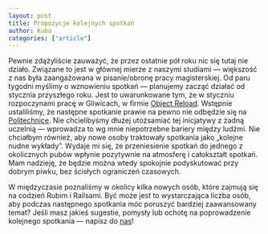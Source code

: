 ```yaml
---
layout: post
title: Propozycje kolejnych spotkań
author: Kuba
categories: ["article"]
---
```


Pewnie zdążyliście zauważyć, że przez ostatnie pół roku nic się tutaj
nie działo. Związane to jest w głównej mierze z naszymi studiami —
większość z nas była zaangażowana w pisanie/obronę pracy magisterskiej.
Od paru tygodni myślimy o wznowieniu spotkań — planujemy zacząć działać
od stycznia przyszłego roku. Jest to uwarunkowane tym, że w styczniu
rozpoczynami pracę w Gliwicach, w firmie [Object
Reload](http://objectreload.com/). Wstępnie ustaliliśmy, że następne
spotkanie prawie na pewno nie odbędzie się na
[Politechnice](http://www.polsl.pl/). Nie chcielibyśmy dłużej utożsamiać
tej inicjatywy z żadną uczelnią — wprowadza to wg mnie niepotrzebne
bariery między ludźmi. Nie chciałbym również, aby nowe osoby traktowały
spotkania jako „kolejne nudne wykłady”. Wydaje mi się, że przeniesienie
spotkań do jednego z okolicznych pubów wpłynie pozytywnie na atmosferę i
całokształt spotkań. Mam nadzieję, że będzie można wtedy spokojnie
podyskutować przy dobrym piwku, bez ścisłych ograniczeń czasowych.

W międzyczasie poznaliśmy w okolicy kilka nowych osób, które zajmują się
na codzień Rubim i Railsami. Być może jest to wystarczająca liczba osób,
aby podczas następnego spotkania móc poruszyć bardziej zaawansowany
temat? Jeśli masz jakieś sugestie, pomysły lub ochotę na poprowadzenie
kolejnego spotkania — napisz do [nas](mailto:spotkania@srug.pl)!
